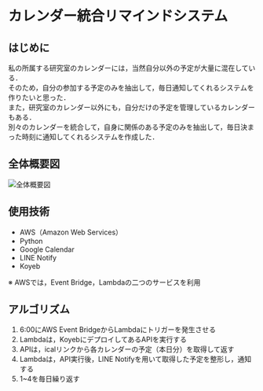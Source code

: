# カレンダー統合リマインドシステム
## はじめに
私の所属する研究室のカレンダーには，当然自分以外の予定が大量に混在している．  
そのため，自分の参加する予定のみを抽出して，毎日通知してくれるシステムを作りたいと思った．  
また，研究室のカレンダー以外にも，自分だけの予定を管理しているカレンダーもある．  
別々のカレンダーを統合して，自身に関係のある予定のみを抽出して，毎日決まった時刻に通知してくれるシステムを作成した．  

## 全体概要図
![全体概要図](https://github.com/user-attachments/assets/6590c709-086b-4510-838f-5fc8cb4c86a4)


## 使用技術
- AWS（Amazon Web Services）
- Python
- Google Calendar
- LINE Notify
- Koyeb

※ AWSでは，Event Bridge，Lambdaの二つのサービスを利用

## アルゴリズム
1. 6:00にAWS Event BridgeからLambdaにトリガーを発生させる
2. Lambdaは，KoyebにデプロイしてあるAPIを実行する
3. APIは，icalリンクから各カレンダーの予定（本日分）を取得して返す
4. Lambdaは，API実行後，LINE Notifyを用いて取得した予定を整形し，通知する
5. 1~4を毎日繰り返す
